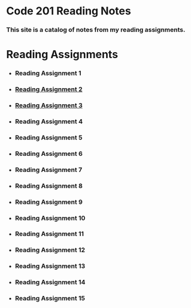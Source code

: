 # Code 201 Reading Notes
### This site is a catalog of notes from my reading assignments.

# Reading Assignments

* ### Reading Assignment 1

* ### [Reading Assignment 2](RA-2.md)

* ### [Reading Assignment 3](RA-3.md)

* ### Reading Assignment 4

* ### Reading Assignment 5

* ### Reading Assignment 6

* ### Reading Assignment 7

* ### Reading Assignment 8

* ### Reading Assignment 9

* ### Reading Assignment 10

* ### Reading Assignment 11

* ### Reading Assignment 12

* ### Reading Assignment 13

* ### Reading Assignment 14

* ### Reading Assignment 15



